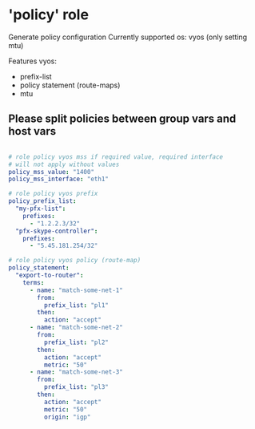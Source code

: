 # 'policy' role
Generate policy configuration
Currently supported os: vyos (only setting mtu)

Features vyos:
- prefix-list
- policy statement (route-maps)
- mtu

## Please split policies between group vars and host vars

```yaml

# role policy vyos mss if required value, required interface
# will not apply without values
policy_mss_value: "1400"
policy_mss_interface: "eth1"

# role policy vyos prefix
policy_prefix_list:
  "my-pfx-list":
    prefixes:
      - "1.2.2.3/32"
  "pfx-skype-controller":
    prefixes:
      - "5.45.181.254/32"

# role policy vyos policy (route-map)
policy_statement:
  "export-to-router":
    terms:
      - name: "match-some-net-1"
        from:
          prefix_list: "pl1"
        then:
          action: "accept"
      - name: "match-some-net-2"
        from:
          prefix_list: "pl2"
        then:
          action: "accept"
          metric: "50"
      - name: "match-some-net-3"
        from:
          prefix_list: "pl3"
        then:
          action: "accept"
          metric: "50"
          origin: "igp"

```

